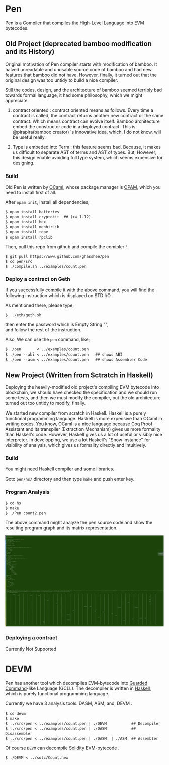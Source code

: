 # Pen 

Pen is a Compiler that compiles the High-Level Language into EVM bytecodes. 





## Old Project (deprecated bamboo modification and its History) 

Original motivation of Pen compiler starts with modification of bamboo. 
It halved unreadable and unusable source code of bamboo and had new features that bamboo did not have. 
However, finally, it turned out that the original design was too untidy to build a nice compiler. 
 
Still the codes, design, and the architecture of bamboo seemed terribly bad towards formal language, 
it had some philosophy, which we might appreciate. 

1. contract oriented : contract oriented means as follows. 
Every time a contract is called, the contract returns another new contract or the same contract. 
Which means contract can evolve itself. Bamboo architecture embed the constructor code in a deployed contract.
This is @pirapira(bamboo creator) 's innovative idea, which, I do not know, will be useful really. 

2. Type is embeded into Term : this feature seems bad. Because, 
it makes us difficult to separate AST of terms and AST of types. 
But, However, this design enable avoiding full type system, which seems expensive for designing. 


### Build 

Old Pen is written by [OCaml](https://ocaml.org/), 
whose package manager is [OPAM](https://opam.ocaml.org/), which you need to install first of all.  

After `opam init`, 
install all dependencies; 

```
$ opam install batteries
$ opam install cryptokit  ## (>= 1.12)
$ opam install hex
$ opam install menhirLib
$ opam install rope
$ opam install rpclib
```

Then, pull this repo from github and compile the comipler !

```
$ git pull https://www.github.com/ghasshee/pen
$ cd pen/src
$ ./compile.sh ../examples/count.pen
```

### Deploy a contract on Geth

If you successfully compile it with the above command, 
    you will find the following instruction which is displayed on STD I/O . 

As mentioned there, please type; 

```
$ ../eth/geth.sh 
```

then enter the password which is Empty String "",  
and follow the rest of the instruction. 


Also, 
We can use the `pen` command, like; 

```
$ ./pen       < ../examples/count.pen
$ ./pen --abi < ../examples/count.pen   ## shows ABI
$ ./pen --asm < ../examples/count.pen   ## shows Assembler Code  

```








## New Project (Written from Sctratch in Haskell) 


Deploying the heavily-modified old project's compiling EVM bytecode into blockchain, we should have checked the specification and we should run some tests, and 
then we must modify the compiler, but the old architecture turned out too untidy to modify, finally. 

We started new compiler from scratch in Haskell. Haskell is a purely functional programming language. 
Haskell is more expensive than OCaml in writing codes. You know, OCaml is a nice language because Coq Proof Assistant and its transpiler (Extraction Mechanism) gives us more formality than Haskell's code. However, Haskell gives us a lot of useful or visibly nice interpreter. 
In developping, we use a lot Haskell's "Show Instance" for visibility of analysis, which gives us formality directly and intuitively. 

### Build 

You might need Haskell compiler  and some libraries. 

Goto `pen/hs/` directory and then type `make` and push enter key. 


### Program Analysis 

```
$ cd hs 
$ make 
$ ./Pen count2.pen
``` 

The above command might analyze the pen source code and show the resulting program graph and its matrix representation. 

![](/program_graph_and_matrix.png) 



### Deploying a contract 

Currently Not Supported 








# DEVM

Pen has another tool which decompiles EVM-bytecode into [Guarded Command](https://en.wikipedia.org/wiki/Guarded_Command_Language)-like Language (GCLL). 
The decompiler is written in [Haskell](https://www.haskell.org/), which is purely functional programming language.  

Currently we have 3 analysis tools: DASM, ASM, and, DEVM . 

```
$ cd devm 
$ make
$ ../src/pen < ../examples/count.pen | ./DEVM           ## Decompiler 
$ ../src/pen < ../examples/count.pen | ./DASM           ## Disassembler
$ ../src/pen < ../examples/count.pen | ./DASM  | ./ASM  ## Assembler
``` 

Of course `DEVM` can decompile [Solidity](https://github.com/ethereum/solidity/) EVM-bytecode . 
```
$ ./DEVM < ../solc/Count.hex 
```



